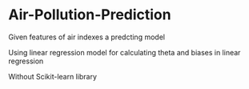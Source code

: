 # Air-Pollution-Prediction
Given features of air indexes a predcting model

Using linear regression model for calculating theta and biases in linear regression

Without Scikit-learn library
